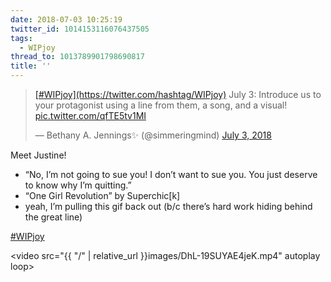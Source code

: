 ```yaml
---
date: 2018-07-03 10:25:19
twitter_id: 1014153116076437505
tags:
  - WIPjoy
thread_to: 1013789901798690817
title: ''
---
```


<blockquote class="twitter-tweet"><p lang="en" dir="ltr"><a href="https://twitter.com/hashtag/WIPjoy?src=hash&amp;ref_src=twsrc%5Etfw">[#WIPjoy](https://twitter.com/hashtag/WIPjoy)</a> July 3: Introduce us to your protagonist using a line from them, a song, and a visual! <a href="https://t.co/qfTE5tv1MI">pic.twitter.com/qfTE5tv1MI</a></p>&mdash; Bethany A. Jennings✨ (@simmeringmind) <a href="https://twitter.com/simmeringmind/status/1014000803563167744?ref_src=twsrc%5Etfw">July 3, 2018</a></blockquote>
<script async src="https://platform.twitter.com/widgets.js" charset="utf-8"></script>

Meet Justine!

- “No, I’m not going to sue you! I don’t want to sue you. You just deserve to know why I’m quitting.”
- “One Girl Revolution” by Superchic[k]
- yeah, I’m pulling this gif back out (b/c there’s hard work hiding behind the great line)

[#WIPjoy](https://twitter.com/hashtag/WIPjoy) 

<video src="{{ "/" | relative_url  }}images/DhL-19SUYAE4jeK.mp4" autoplay loop></video>
